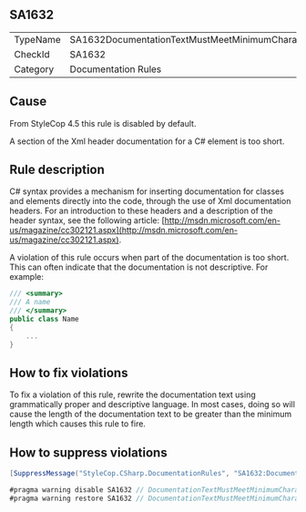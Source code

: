 ﻿## SA1632

<table>
<tr>
  <td>TypeName</td>
  <td>SA1632DocumentationTextMustMeetMinimumCharacterLength</td>
</tr>
<tr>
  <td>CheckId</td>
  <td>SA1632</td>
</tr>
<tr>
  <td>Category</td>
  <td>Documentation Rules</td>
</tr>
</table>

## Cause

From StyleCop 4.5 this rule is disabled by default.

A section of the Xml header documentation for a C# element is too short.

## Rule description

C# syntax provides a mechanism for inserting documentation for classes and elements directly into the code, through the use of Xml documentation headers. For an introduction to these headers and a description of the header syntax, see the following article: [http://msdn.microsoft.com/en-us/magazine/cc302121.aspx](http://msdn.microsoft.com/en-us/magazine/cc302121.aspx).

A violation of this rule occurs when part of the documentation is too short. This can often indicate that the documentation is not descriptive. For example:

```csharp
/// <summary>
/// A name
/// </summary>
public class Name
{
    ...
}
```

## How to fix violations

To fix a violation of this rule, rewrite the documentation text using grammatically proper and descriptive language. In most cases, doing so will cause the length of the documentation text to be greater than the minimum length which causes this rule to fire.

## How to suppress violations

```csharp
[SuppressMessage("StyleCop.CSharp.DocumentationRules", "SA1632:DocumentationTextMustMeetMinimumCharacterLength", Justification = "Reviewed.")]
```

```csharp
#pragma warning disable SA1632 // DocumentationTextMustMeetMinimumCharacterLength
#pragma warning restore SA1632 // DocumentationTextMustMeetMinimumCharacterLength
```
